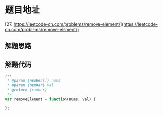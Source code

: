 # 题目地址

[27. https://leetcode-cn.com/problems/remove-element/](https://leetcode-cn.com/problems/remove-element/)

## 解题思路

## 解题代码

```js
/**
 * @param {number[]} nums
 * @param {number} val
 * @return {number}
 */
var removeElement = function(nums, val) {

};
```
